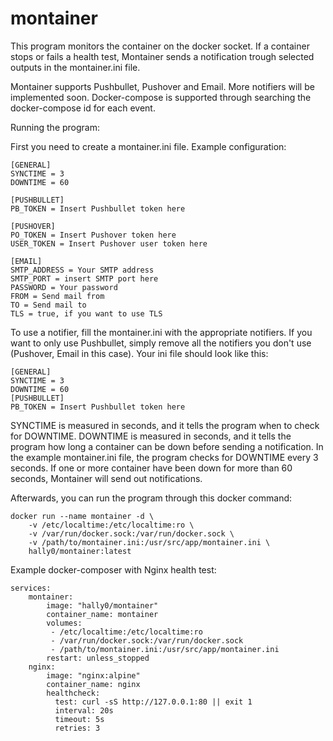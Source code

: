 # montainer

This program monitors the container on the docker socket. If a container stops or fails a health test,
Montainer sends a notification trough selected outputs in the montainer.ini file.

Montainer supports Pushbullet, Pushover and Email. More notifiers will be implemented soon. 
Docker-compose is supported through searching the docker-compose id for each event.

Running the program: 

First you need to create a montainer.ini file. Example configuration:

```
[GENERAL]
SYNCTIME = 3
DOWNTIME = 60
 
[PUSHBULLET]
PB_TOKEN = Insert Pushbullet token here
 
[PUSHOVER]
PO_TOKEN = Insert Pushover token here
USER_TOKEN = Insert Pushover user token here
 
[EMAIL]
SMTP_ADDRESS = Your SMTP address
SMTP_PORT = insert SMTP port here
PASSWORD = Your password
FROM = Send mail from
TO = Send mail to
TLS = true, if you want to use TLS
```
To use a notifier, fill the montainer.ini with the appropriate notifiers. If you want to only use Pushbullet,
 simply remove all the notifiers you don't use (Pushover, Email in this case). Your ini file should look like this:
```
[GENERAL]
SYNCTIME = 3
DOWNTIME = 60
[PUSHBULLET]
PB_TOKEN = Insert Pushbullet token here

```

SYNCTIME is measured in seconds, and it tells the program when to check for DOWNTIME.
DOWNTIME is measured in seconds, and it tells the program how long a container can be down before sending a notification.
In the example montainer.ini file, the program checks for DOWNTIME every 3 seconds. If one or more container have been down for more than
60 seconds, Montainer will send out notifications.

Afterwards, you can run the program through this docker command:
```
docker run --name montainer -d \
    -v /etc/localtime:/etc/localtime:ro \
    -v /var/run/docker.sock:/var/run/docker.sock \
    -v /path/to/montainer.ini:/usr/src/app/montainer.ini \
    hally0/montainer:latest
```
Example docker-composer with Nginx health test:
```
services:
    montainer:
        image: "hally0/montainer"
        container_name: montainer
        volumes:
         - /etc/localtime:/etc/localtime:ro
         - /var/run/docker.sock:/var/run/docker.sock
         - /path/to/montainer.ini:/usr/src/app/montainer.ini
        restart: unless_stopped
    nginx:
        image: "nginx:alpine"
        container_name: nginx
        healthcheck:
          test: curl -sS http://127.0.0.1:80 || exit 1
          interval: 20s
          timeout: 5s
          retries: 3
```
